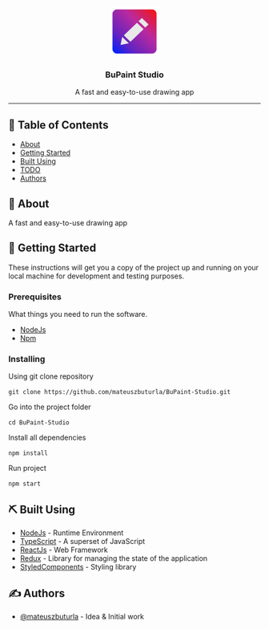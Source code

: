 <p align="center">
  <a href="" rel="noopener">
 <img src="Icon.png?raw=true" height="100px"/></a>
</p>

<h3 align="center">BuPaint Studio</h3>

<p align="center"> A fast and easy-to-use drawing app
    <br> 
</p>

---

## 📝 Table of Contents

- [About](#about)
- [Getting Started](#getting_started)
- [Built Using](#built_using)
- [TODO](../TODO.md)
- [Authors](#authors)

## 🧐 About <a name = "about"></a>

A fast and easy-to-use drawing app

## 🏁 Getting Started <a name = "getting_started"></a>

These instructions will get you a copy of the project up and running on your local machine for development and testing purposes.

### Prerequisites

What things you need to run the software.

- [NodeJs](https://nodejs.org/en/)
- [Npm](https://www.npmjs.com)

### Installing

Using git clone repository

```
git clone https://github.com/mateuszbuturla/BuPaint-Studio.git
```

Go into the project folder

```
cd BuPaint-Studio
```

Install all dependencies

```
npm install
```

Run project

```
npm start
```

## ⛏️ Built Using <a name = "built_using"></a>

- [NodeJs](https://nodejs.org/en/) - Runtime Environment
- [TypeScript](https://www.typescriptlang.org) - A superset of JavaScript
- [ReactJs](https://reactjs.org) - Web Framework
- [Redux](https://redux.js.org) - Library for managing the state of the application
- [StyledComponents](https://styled-components.com) - Styling library

## ✍️ Authors <a name = "authors"></a>

- [@mateuszbuturla](https://github.com/mateuszbuturla) - Idea & Initial work
